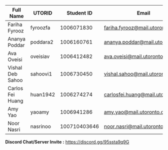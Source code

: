 | Full Name | UTORID | Student ID | Email | Best Way to Contact | Discord Username |
|-----------------------|----------|------------|----------------------------------------|---------------------|:-----------------:|
| Fariha Fyrooz | fyroozfa | 1006071830 | fariha.fyrooz@mail.utoronto.ca | discord | frooti#2779 |
| Ananya Poddar| poddara2 | 1006160761 | ananya.poddar@mail.utoronto.ca | discord | AP#9739|
| Ava Oveisi | oveisiav | 1006412482 | ava.oveisi@mail.utoronto.ca| discord | aavaa#4886 |
| Vishal Deb Sahoo | sahoovi1 | 1006730450 | vishal.sahoo@mail.utoronto.ca | 6474253948 |theBigResult#7289 |
| Carlos Fei Huang | huan1942 | 1006274274 | carlosfei.huang@mail.utoronto.ca | discord | thermalice#3770 |
|Amy Yao | yaoamy | 1006941286 | amy.yao@mail.utoronto.ca | discord | Qumack#1875 |
| Noor Nasri | nasrinoo | 100710403646 | noor.nasri@mail.utoronto.ca | discord | iamnoamesa#7528 |

**Discord Chat/Server Invite :** https://discord.gg/95ssta9q9G
